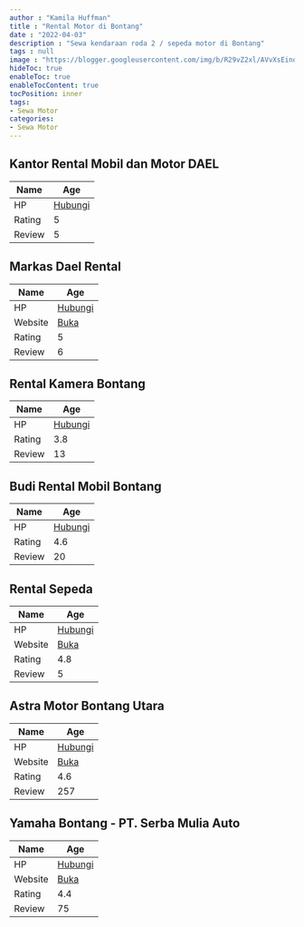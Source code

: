 ```yaml
---
author : "Kamila Huffman"
title : "Rental Motor di Bontang"
date : "2022-04-03"
description : "Sewa kendaraan roda 2 / sepeda motor di Bontang"
tags : null
image : "https://blogger.googleusercontent.com/img/b/R29vZ2xl/AVvXsEindyTxteFQWmfO4cJwtgl8ED1V-QXMqYFch_JxjfJsnoTsqb8m4q81d18sIGUPWO-dPZM2OPcFHGgJhekJOD0YJViNlS-7ACQc4BQ4vjt4MuMdsIkuNzaEzG3rO9j6cwP-q-UMOvZaM84yUVU3a7_gVHf4aIYY6nYV_1hHY5cBY827mpyzj3PUJgPvIQ/w300-h200/rental-motor-di-bontang.png"
hideToc: true
enableToc: true
enableTocContent: true
tocPosition: inner
tags:
- Sewa Motor
categories:
- Sewa Motor
---
```



## Kantor Rental Mobil dan Motor DAEL

Name | Age
--------|------
HP | [Hubungi](https://pcandroidplayer.blogspot.com/?clayads=https://getnumber.ndower.dev?phone=MDgyMTU3MTY4OTUy)
Rating | 5
Review | 5


## Markas Dael Rental

Name | Age
--------|------
HP | [Hubungi](https://pcandroidplayer.blogspot.com/?clayads=https://getnumber.ndower.dev?phone=MDgyMTU3MTY4OTUy)
Website | [Buka](https://pcandroidplayer.blogspot.com/?clayads=aHR0cHM6Ly9tYXJrYXMtZGFlbC1yZW50YWwuYnVzaW5lc3Muc2l0ZS8=) 
Rating | 5
Review | 6


## Rental Kamera Bontang

Name | Age
--------|------
HP | [Hubungi](https://pcandroidplayer.blogspot.com/?clayads=https://getnumber.ndower.dev?phone=MDgxMjU2NDQ3NzYx)
Rating | 3.8
Review | 13


## Budi Rental Mobil Bontang

Name | Age
--------|------
HP | [Hubungi](https://pcandroidplayer.blogspot.com/?clayads=https://getnumber.ndower.dev?phone=MDgyMTUyMzgyMTEy)
Rating | 4.6
Review | 20


## Rental Sepeda

Name | Age
--------|------
HP | [Hubungi](https://pcandroidplayer.blogspot.com/?clayads=https://getnumber.ndower.dev?phone=MDgyMTQ5MTI0Mjky)
Website | [Buka](https://pcandroidplayer.blogspot.com/?clayads=aHR0cHM6Ly93d3cuaW5zdGFncmFtLmNvbS9pbnZpdGVzL2NvbnRhY3Qv) 
Rating | 4.8
Review | 5


## Astra Motor Bontang Utara

Name | Age
--------|------
HP | [Hubungi](https://pcandroidplayer.blogspot.com/?clayads=https://getnumber.ndower.dev?phone=MDg1MjgyMDgyMDk4)
Website | [Buka](https://pcandroidplayer.blogspot.com/?clayads=aHR0cHM6Ly93d3cuYXN0cmFtb3Rvci5jby5pZC9jYWJhbmcvYXN0cmEtbW90b3ItYm9udGFuZy11dGFyYQ==) 
Rating | 4.6
Review | 257


## Yamaha Bontang - PT. Serba Mulia Auto

Name | Age
--------|------
HP | [Hubungi](https://pcandroidplayer.blogspot.com/?clayads=https://getnumber.ndower.dev?phone=MDU0ODIxMDQ2)
Website | [Buka](https://pcandroidplayer.blogspot.com/?clayads=aHR0cDovL3d3dy5zZXJiYW11bGlhLmNvLmlkLw==) 
Rating | 4.4
Review | 75



